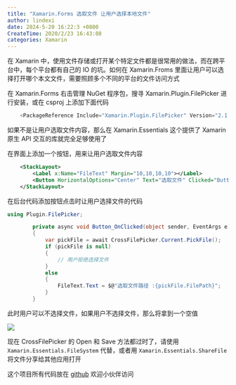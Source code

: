 ```yaml
---
title: "Xamarin.Forms 选取文件 让用户选择本地文件"
author: lindexi
date: 2024-5-20 16:22:3 +0800
CreateTime: 2020/2/23 16:43:08
categories: Xamarin
---
```


在 Xamarin 中，使用文件存储或打开某个特定文件都是很常用的做法，而在跨平台中，每个平台都有自己的 IO 的坑。如何在 Xamarin.Froms 里面让用户可以选择打开哪个本文文件，需要照顾多个不同的平台的文件访问方式

<!--more-->


<!-- CreateTime:2020/2/23 16:43:08 -->
<!-- 标签：Xamarin -->


在 Xamarin.Forms 右击管理 NuGet 程序包，搜寻 Xamarin.Plugin.FilePicker 进行安装，或在 csproj 上添加下面代码

```csharp
    <PackageReference Include="Xamarin.Plugin.FilePicker" Version="2.1.36-beta" />
```

如果不是让用户选取文件内容，那么在 Xamarin.Essentials 这个提供了 Xamarin 原生 API 交互的库就完全足够使用了

在界面上添加一个按钮，用来让用户选取文件内容

```xml
    <StackLayout>
        <Label x:Name="FileText" Margin="10,10,10,10"></Label>
        <Button HorizontalOptions="Center" Text="选取文件" Clicked="Button_OnClicked"></Button>
    </StackLayout>
```

在后台代码添加按钮点击时让用户选择文件的代码

```csharp
using Plugin.FilePicker;

        private async void Button_OnClicked(object sender, EventArgs e)
        {
            var pickFile = await CrossFilePicker.Current.PickFile();
            if (pickFile is null)
            {
                // 用户拒绝选择文件
            }
            else
            {
                FileText.Text = $@"选取文件路径 :{pickFile.FilePath}";
            }
        }
```

此时用户可以不选择文件，如果用户不选择文件，那么将拿到一个空值

![](http://image.acmx.xyz/lindexi%2FScreenshot_1582444733.png)

现在 CrossFilePicker 的 Open 和 Save 方法都过时了，请使用 `Xamarin.Essentials.FileSystem` 代替，或者用 `Xamarin.Essentials.ShareFile` 将文件分享给其他应用打开

这个项目所有代码放在 [github](https://github.com/lindexi/lindexi_gd/tree/a94fb1c9361e7a7ed80b4d7df2b587b2c0d57045/FecawjearwhalljearWugeweenere) 欢迎小伙伴访问

